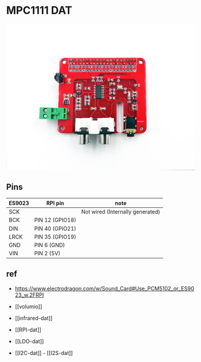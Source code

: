 
# MPC1111 DAT

![](21-32-15-26-04-2023.png)


## Pins 

| ES9023 | RPI pin            | note                             |
| ------ | ------------------ | -------------------------------- |
| SCK    |                    | Not wired (Internally generated) |
| BCK    | PIN 12    (GPIO18) |                                  |
| DIN    | PIN 40    (GPIO21) |                                  |
| LRCK   | PIN 35    (GPIO19) |                                  |
| GND    | PIN 6     (GND)    |                                  |
| VIN    | PIN 2     (5V)     |                                  |




## ref 
- https://www.electrodragon.com/w/Sound_Card#Use_PCM5102_or_ES9023_w.2FRPI


- [[volumio]]

- [[infrared-dat]]

- [[RPI-dat]]

- [[LDO-dat]]

- [[I2C-dat]] - [[I2S-dat]]